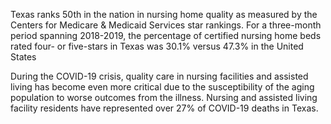 Texas ranks 50th in the nation in nursing home quality as measured by the Centers for Medicare & Medicaid Services star rankings. For a three-month period spanning 2018-2019, the percentage of certified nursing home beds rated four- or five-stars in Texas was 30.1% versus 47.3% in the United States

During the COVID-19 crisis, quality care in nursing facilities and assisted living has become even more critical due to the susceptibility of the aging population to worse outcomes from the illness. Nursing and assisted living facility residents have represented over 27% of COVID-19 deaths in Texas.

